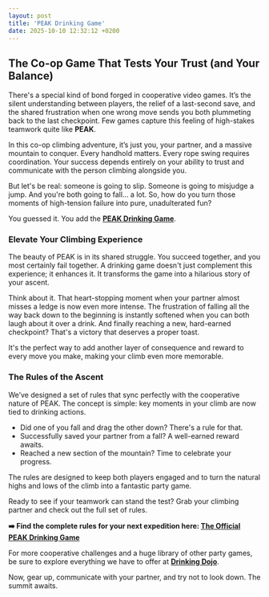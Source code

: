 ```yaml
---
layout: post
title: 'PEAK Drinking Game'
date: 2025-10-10 12:32:12 +0200
---
```


## The Co-op Game That Tests Your Trust (and Your Balance)

There's a special kind of bond forged in cooperative video games. It’s the silent understanding between players, the relief of a last-second save, and the shared frustration when one wrong move sends you both plummeting back to the last checkpoint. Few games capture this feeling of high-stakes teamwork quite like **PEAK**.

In this co-op climbing adventure, it’s just you, your partner, and a massive mountain to conquer. Every handhold matters. Every rope swing requires coordination. Your success depends entirely on your ability to trust and communicate with the person climbing alongside you.

But let's be real: someone is going to slip. Someone is going to misjudge a jump. And you're both going to fall... a lot. So, how do you turn those moments of high-tension failure into pure, unadulterated fun?

You guessed it. You add the **[PEAK Drinking Game](https://drinkingdojo.com/articles/peak)**.

### Elevate Your Climbing Experience

The beauty of PEAK is in its shared struggle. You succeed together, and you most certainly fail together. A drinking game doesn't just complement this experience; it enhances it. It transforms the game into a hilarious story of your ascent.

Think about it. That heart-stopping moment when your partner almost misses a ledge is now even more intense. The frustration of falling all the way back down to the beginning is instantly softened when you can both laugh about it over a drink. And finally reaching a new, hard-earned checkpoint? That's a victory that deserves a proper toast.

It's the perfect way to add another layer of consequence and reward to every move you make, making your climb even more memorable.

### The Rules of the Ascent

We’ve designed a set of rules that sync perfectly with the cooperative nature of PEAK. The concept is simple: key moments in your climb are now tied to drinking actions.

- Did one of you fall and drag the other down? There's a rule for that.
- Successfully saved your partner from a fall? A well-earned reward awaits.
- Reached a new section of the mountain? Time to celebrate your progress.

The rules are designed to keep both players engaged and to turn the natural highs and lows of the climb into a fantastic party game.

Ready to see if your teamwork can stand the test? Grab your climbing partner and check out the full set of rules.

**➡️ Find the complete rules for your next expedition here: [The Official PEAK Drinking Game](https://drinkingdojo.com/articles/peak)**

For more cooperative challenges and a huge library of other party games, be sure to explore everything we have to offer at **[Drinking Dojo](https://drinkingdojo.com)**.

Now, gear up, communicate with your partner, and try not to look down. The summit awaits.
